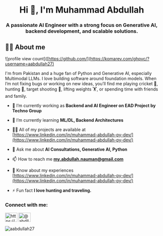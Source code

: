 <h1 align="center">Hi 👋, I'm Muhammad Abdullah</h1>
<h3 align="center">A passionate AI Engineer with a strong focus on Generative AI, backend development, and scalable solutions.</h3>

## 🙋‍♂️ About me

![profile view count]([https://github.com/](https://komarev.com/ghpvc/?username=aabdullah27)

I'm from Pakistan and a huge fan of Python and Generative AI, especially Multimodal LLMs. I love building software around foundation models. When I’m not fixing bugs or working on new ideas, you’ll find me playing cricket 🏏, hunting 🎯, target shooting 🔫, lifting weights 🏋️, or spending time with friends and family.

- 🔭 I’m currently working as **Backend and AI Engineer on EAD Project by Techno Group**

- 🌱 I’m currently learning **ML/DL, Backend Architectures**

- 👨‍💻 All of my projects are available at [https://www.linkedin.com/in/muhammad-abdullah-py-dev/](https://www.linkedin.com/in/muhammad-abdullah-py-dev/)

- 💬 Ask me about **AI Consultations, Generative AI, Python**

- 📫 How to reach me **my.abdullah.nauman@gmail.com**

- 📄 Know about my experiences [https://www.linkedin.com/in/muhammad-abdullah-py-dev/](https://www.linkedin.com/in/muhammad-abdullah-py-dev/)

- ⚡ Fun fact **I love hunting and traveling.**

<h3 align="left">Connect with me:</h3>
<p align="left">
<a href="https://linkedin.com/in/https://www.linkedin.com/in/muhammad-abdullah-py-dev/" target="blank"><img align="center" src="https://raw.githubusercontent.com/rahuldkjain/github-profile-readme-generator/master/src/images/icons/Social/linked-in-alt.svg" alt="https://www.linkedin.com/in/muhammad-abdullah-py-dev/" height="30" width="40" /></a>
<a href="https://instagram.com/@abdllah._.27" target="blank"><img align="center" src="https://raw.githubusercontent.com/rahuldkjain/github-profile-readme-generator/master/src/images/icons/Social/instagram.svg" alt="@abdllah._.27" height="30" width="40" /></a>
</p>

<p><img align="left" src="https://github-readme-stats.vercel.app/api/top-langs?username=aabdullah27&show_icons=true&theme=dark&locale=en&layout=compact" alt="aabdullah27" /></p>
